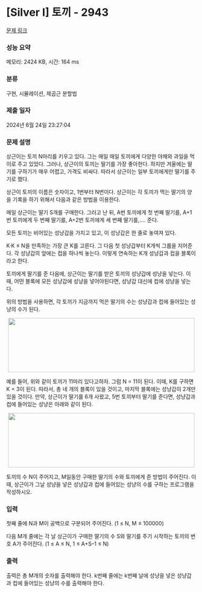 # [Silver I] 토끼 - 2943 

[문제 링크](https://www.acmicpc.net/problem/2943) 

### 성능 요약

메모리: 2424 KB, 시간: 164 ms

### 분류

구현, 시뮬레이션, 제곱근 분할법

### 제출 일자

2024년 6월 24일 23:27:04

### 문제 설명

<p>상근이는 토끼 N마리를 키우고 있다. 그는 매일 매일 토끼에게 다양한 야채와 과일을 먹이로 주고 있었다. 그러나, 상근이의 토끼는 딸기를 가장 좋아한다. 하지만 겨울에는 딸기를 구하기가 매우 어렵고, 가격도 비싸다. 따라서 상근이는 일부 토끼에게만 딸기를 주기로 했다.</p>

<p>상근이 토끼의 이름은 숫자이고, 1번부터 N번이다. 상근이는 각 토끼가 먹는 딸기의 양을 기록을 하기 위해서 다음과 같은 방법을 이용한다.</p>

<p>매일 상근이는 딸기 S개를 구매한다. 그러고 난 뒤, A번 토끼에게 첫 번째 딸기를, A+1번 토끼에게 두 번째 딸기를, A+2번 토끼에게 세 번째 딸기를,.... 준다.</p>

<p>모든 토끼는 비어있는 성냥갑을 가지고 있고, 이 성냥갑은 한 줄로 놓여져 있다.</p>

<p>K·K ≤ N을 만족하는 가장 큰 K를 고른다. 그 다음 첫 성냥갑부터 K개씩 그룹을 지어준다. 각 성냥갑의 앞에는 컵을 하나씩 놓는다. 이렇게 연속하는 K개 성냥갑과 컵을 블록이라고 한다.</p>

<p>토끼에게 딸기를 준 다음에, 상근이는 딸기를 받은 토끼의 성냥갑에 성냥을 넣는다. 이때, 어떤 블록에 모든 성냥갑에 성냥을 넣어야된다면, 성냥갑 대신에 컵에 성냥을 넣는다. </p>

<p>위의 방법을 사용하면, 각 토끼가 지금까지 먹은 딸기의 수는 성냥갑과 컵에 들어있는 성냥의 수가 된다.</p>

<p style="text-align: center;"><img alt="" src="https://upload.acmicpc.net/4086d9b2-59ee-4da9-b214-e84cc774266e/-/preview/" style="width: 494px; height: 143px;"></p>

<p>예를 들어, 위와 같이 토끼가 11마리 있다고하자. 그럼 N = 11이 된다. 이때, K를 구하면 K = 3이 된다. 따라서, 총 네 개의 블록이 있을 것이고, 마지막 블록에는 성냥갑이 2개만 있을 것이다. 만약, 상근이가 딸기를 6개 사왔고, 5번 토끼부터 딸기를 준다면, 성냥갑과 컵에 들어있는 성냥은 아래와 같이 된다.</p>

<p style="text-align: center;"><img alt="" src="https://upload.acmicpc.net/a1f2e754-f870-42d6-abe1-e5137138c12d/-/preview/" style="width: 494px; height: 144px;"></p>

<p>토끼의 수 N이 주어지고, M일동안 구매한 딸기의 수와 토끼에게 준 방법이 주어진다. 이때, 상근이가 그날 성냥을 넣은 성냥갑과 컵에 들어있는 성냥의 수를 구하는 프로그램을 작성하시오.</p>

### 입력 

 <p>첫째 줄에 N과 M이 공백으로 구분되어 주어진다. (1 ≤ N, M ≤ 100000)</p>

<p>다음 M개 줄에는 각 날 상근이가 구매한 딸기의 수 S와 딸기를 주기 시작하는 토끼의 번호 A가 주어진다. (1 ≤ A ≤ N, 1 ≤ A+S–1 ≤ N)</p>

### 출력 

 <p>출력은 총 M개의 숫자를 출력해야 한다. k번째 줄에는 k번째 날에 성냥을 넣은 성냥갑과 컵에 들어있는 성냥의 수를 출력해야 한다.</p>


